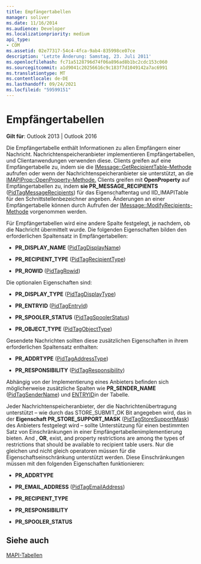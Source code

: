 ```yaml
---
title: Empfängertabellen
manager: soliver
ms.date: 11/16/2014
ms.audience: Developer
ms.localizationpriority: medium
api_type:
- COM
ms.assetid: 02e77317-54c4-4fca-9ab4-835998ce07ce
description: 'Letzte Änderung: Samstag, 23. Juli 2011'
ms.openlocfilehash: fc71a5128796d74f06a896ad8b1bc2cdc153c060
ms.sourcegitcommit: a1d9041c20256616c9c183f7d1049142a7ac6991
ms.translationtype: MT
ms.contentlocale: de-DE
ms.lasthandoff: 09/24/2021
ms.locfileid: "59599151"
---
```

# <a name="recipient-tables"></a>Empfängertabellen

  
  
**Gilt für**: Outlook 2013 | Outlook 2016 
  
Die Empfängertabelle enthält Informationen zu allen Empfängern einer Nachricht. Nachrichtenspeicheranbieter implementieren Empfängertabellen, und Clientanwendungen verwenden diese. Clients greifen auf eine Empfängertabelle zu, indem sie die [IMessage::GetRecipientTable-Methode](imessage-getrecipienttable.md) aufrufen oder wenn der Nachrichtenspeicheranbieter sie unterstützt, an die [IMAPIProp::OpenProperty-Methode.](imapiprop-openproperty.md) Clients greifen mit **OpenProperty** auf Empfängertabellen zu, indem **sie PR_MESSAGE_RECIPIENTS** ([PidTagMessageRecipients](pidtagmessagerecipients-canonical-property.md)) für das Eigenschaftentag und IID_IMAPITable für den Schnittstellenbezeichner angeben. Änderungen an einer Empfängertabelle können durch Aufrufen der [IMessage::ModifyRecipients-Methode](imessage-modifyrecipients.md) vorgenommen werden. 
  
Für Empfängertabellen wird eine andere Spalte festgelegt, je nachdem, ob die Nachricht übermittelt wurde. Die folgenden Eigenschaften bilden den erforderlichen Spaltensatz in Empfängertabellen:
  
- **PR_DISPLAY_NAME** ([PidTagDisplayName](pidtagdisplayname-canonical-property.md))
    
- **PR_RECIPIENT_TYPE** ([PidTagRecipientType](pidtagrecipienttype-canonical-property.md))
    
- **PR_ROWID** ([PidTagRowid](pidtagrowid-canonical-property.md))
    
Die optionalen Eigenschaften sind:
  
- **PR_DISPLAY_TYPE** ([PidTagDisplayType](pidtagdisplaytype-canonical-property.md))
    
- **PR_ENTRYID** ([PidTagEntryId](pidtagentryid-canonical-property.md))
    
- **PR_SPOOLER_STATUS** ([PidTagSpoolerStatus](pidtagspoolerstatus-canonical-property.md))
    
- **PR_OBJECT_TYPE** ([PidTagObjectType](pidtagobjecttype-canonical-property.md))
    
Gesendete Nachrichten sollten diese zusätzlichen Eigenschaften in ihrem erforderlichen Spaltensatz enthalten:
  
- **PR_ADDRTYPE** ([PidTagAddressType](pidtagaddresstype-canonical-property.md))
    
- **PR_RESPONSIBILITY** ([PidTagResponsibility](pidtagresponsibility-canonical-property.md))
    
Abhängig von der Implementierung eines Anbieters befinden sich möglicherweise zusätzliche Spalten wie **PR_SENDER_NAME** ([PidTagSenderName](pidtagsendername-canonical-property.md)) und [ENTRYID](entryid.md)in der Tabelle.
  
Jeder Nachrichtenspeicheranbieter, der die Nachrichtenübertragung unterstützt – wie durch das STORE_SUBMIT_OK Bit angegeben wird, das in der **Eigenschaft PR_STORE_SUPPORT_MASK** ([PidTagStoreSupportMask](pidtagstoresupportmask-canonical-property.md)) des Anbieters festgelegt wird – sollte Unterstützung für einen bestimmten Satz von Einschränkungen in einer Empfängertabellenimplementierung bieten. And , **OR**, exist, and property restrictions are among the types of restrictions that should be available to recipient table users. Nur die gleichen und nicht gleich operatoren müssen für die Eigenschaftseinschränkung unterstützt werden. Diese Einschränkungen müssen mit den folgenden Eigenschaften funktionieren:
  
- **PR_ADDRTYPE**
    
- **PR_EMAIL_ADDRESS** ([PidTagEmailAddress](pidtagemailaddress-canonical-property.md)) 
    
- **PR_RECIPIENT_TYPE**
    
- **PR_RESPONSIBILITY**
    
- **PR_SPOOLER_STATUS**
    
## <a name="see-also"></a>Siehe auch



[MAPI-Tabellen](mapi-tables.md)

